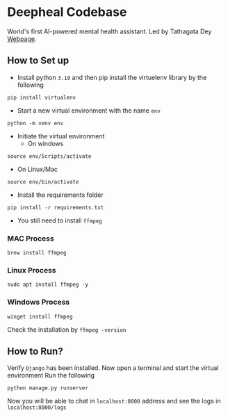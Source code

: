 # Deepheal Codebase
World's first AI-powered mental health assistant. Led by Tathagata Dey [Webpage](iamtatha.github.io).

## How to Set up
- Install python `3.10` and then pip install the virtuelenv library by the following
```
pip install virtualenv
```
- Start a new virtual environment with the name `env`
```
python -m venv env
```
- Initiate the virtual environment
  - On windows
```
source env/Scripts/activate
```
  - On Linux/Mac
```
source env/bin/activate
```
- Install the requirements folder
```
pip install -r requirements.txt
```
- You still need to install `ffmpeg`
### MAC Process
```
brew install ffmpeg
```
### Linux Process
```
sudo apt install ffmpeg -y
```
### Windows Process
```
winget install ffmpeg
```
Check the installation by `ffmpeg -version`

## How to Run?
Verify `Django` has been installed.
Now open a terminal and start the virtual environment
Run the following
```
python manage.py runserver
```

Now you will be able to chat in `localhost:8000` address and see the logs in `localhost:8000/logs`
